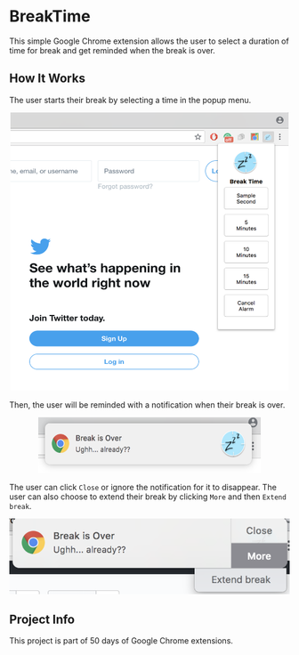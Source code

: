 # BreakTime

This simple Google Chrome extension allows the user to select a duration of time for break and get reminded when the break is over.

## How It Works
The user starts their break by selecting a time in the popup menu.

<p align="center">
  <img width="500" height="500" src="images/twitter.png">
</p>


Then, the user will be reminded with a notification when their break is over.

<p align="center">
  <img width="400" height="100" src="images/notification.png">
</p>

The user can click `Close` or ignore the notification for it to disappear. The user can also choose to extend their break by clicking `More` and then `Extend break`.


![Example Notification](images/extendbreak.png)

## Project Info

This project is part of 50 days of Google Chrome extensions.
